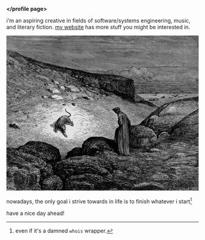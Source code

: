 **</profile page>**

i'm an aspiring creative in fields of software/systems engineering, music, and literary fiction. [my website](wtfta.run) has more stuff you might be interested in.

<p align="center">
  <img src="./zur_dante.jpg" />
</p>

nowadays, the only goal i strive towards in life is to finish whatever i start[^1]

have a nice day ahead!

[^1]: even if it's a damned `whois` wrapper.

